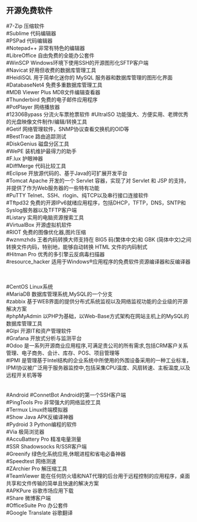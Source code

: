 ## 开源免费软件
#7-Zip            压缩软件<br>
#Sublime          代码编辑器<br>
#PSPad            代码编辑器<br>
#Notepad++        非常有特色的编辑器<br>
#LibreOffice      自由免费的全能办公套件<br>
#WinSCP           Windows环境下使用SSH的开源图形化SFTP客户端<br>
#Navicat          好用但收费的数据库管理工具<br>
#HeidiSQL         用于简单化迷你的 MySQL 服务器和数据库管理的图形化界面<br>
#DatabaseNet4     免费多重数据库管理工具<br>
#MDB Viewer Plus  MDB文件编辑查看器<br>
#Thunderbird      免费的电子邮件应用程序<br>
#PotPlayer        网络播放器<br>
#12306Bypass      分流火车票抢票软件
#UltraISO         功能强大、方便实用、老牌优秀的光盘映像文件制作/编辑/转换工具<br>
#Getif            网络管理软件，SNMP协议查看交换机的OID等<br>
#BestTrace        路由追踪测试<br>
#DiskGenius       磁盘分区工具<br>
#WePE             装机维护最得力的助手<br>
#F.lux            护眼神器<br>
#DiffMerge        代码比较工具<br>
#Eclipse          开放源代码的、基于Java的可扩展开发平台<br>
#Tomcat           Apache 开发的一个 Servlet 容器，实现了对 Servlet 和 JSP 的支持，并提供了作为Web服务器的一些特有功能<br>
#PuTTY            Telnet、SSH、rlogin、纯TCP以及串行接口连接软件<br>
#Tftpd32          免费的开源IPv6就绪应用程序，包括DHCP，TFTP，DNS，SNTP和Syslog服务器以及TFTP客户端<br>
#Listary          实用的电脑资源搜索工具<br>
#VirtualBox       开源虚拟机软件<br>
#RIOT             免费的图像优化器,图片压缩<br>
#wznmzhds         王者内码转换大师支持在 BIG5 码(繁体中文)和 GBK (简体中文)之间转换文件内码，特别地，能够自动转换 HTML 文件的内码制式<br>
#Hitman Pro       优秀的多引擎云反病毒扫描器<br>
#resource_hacker  适用于Windows®应用程序的免费软件资源编译器和反编译器<br>

<br>
<br>
#CentOS           Linux系统<br>
#MariaDB          数据库管理系统,MySQL的一个分支<br>
#zabbix           基于WEB界面的提供分布式系统监视以及网络监视功能的企业级的开源解决方案<br>
#phpMyAdmin       以PHP为基础，以Web-Base方式架构在网站主机上的MySQL的数据库管理工具<br>
#Glpi             开源IT和资产管理软件<br>
#Grafana          开放式分析与监测平台<br>
#Odoo             是一系列开源商业应用程序,可满足贵公司的所有需求,包括CRM客户关系管理、电子商务、会计、库存、POS、项目管理等<br>
#IPMI             是管理基于Intel结构的企业系统中所使用的外围设备采用的一种工业标准，IPMI协议被广泛用于服务器监控中,包括采集CPU温度、风扇转速、主板温度,以及远程开关机等等<br>
<br>
<br>
#Android
#ConnetBot        Android的第一个SSH客户端<br>
#PingTools Pro    非常强大的网络监控工具<br>
#Termux           Linux终端模拟器<br>
#Show Java        APK反编译神器<br>
#Pydroid 3        Python编程的软件<br>
#Via              极简浏览器<br>
#AccuBattery Pro  精准电量测量<br>
#SSR              Shadowsocks R/SSR客户端<br>
#Greenify         绿色化系统应用,休眠进程和省电必备神器<br>
#Speedtest        网络测速<br>
#ZArchier Pro     解压缩工具<br>
#TeamViewer       能在任何防火墙和NAT代理的后台用于远程控制的应用程序，桌面共享和文件传输的简单且快速的解决方案<br>
#APKPure          谷歌市场应用下载<br>
#Share            微博客户端<br>
#OfficeSuite Pro  办公套件<br>
#Google Translate 谷歌翻译<br>
